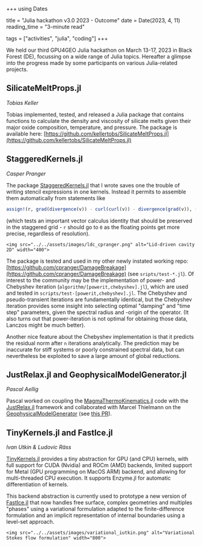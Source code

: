 +++
using Dates

title = "Julia hackathon v3.0 2023 - Outcome"
date = Date(2023, 4, 11)
reading_time = "3-minute read"

tags = ["activities", "julia", "coding"]
+++

We held our third GPU4GEO Julia hackathon on March 13-17, 2023 in Black Forest (DE), focussing on a wide range of Julia topics. Hereafter a glimpse into the progress made by some participants on various Julia-related projects.

## SilicateMeltProps.jl
*Tobias Keller*

Tobias implemented, tested, and released a Julia package that contains functions to calculate the density and viscosity of silicate melts given their major oxide composition, temperature, and pressure. The package is available here: [https://github.com/kellertobs/SilicateMeltProps.jl](https://github.com/kellertobs/SilicateMeltProps.jl)

## StaggeredKernels.jl
*Casper Pranger*

The package [StaggeredKernels.jl](https://github.com/cpranger/StaggeredKernels.jl) that I wrote saves one the trouble of writing stencil expressions in one kernels. Instead it permits to assemble them automatically from statements like
```julia
assign!(r, grad(divergence(v)) - curl(curl(v)) - divergence(grad(v)), ((1,1), (n_x, n_y))
```
(which tests an important vector calculus identity that should be preserved in the staggered grid - `r` should go to `0` as the floating points get more precise, regardless of resolution).

~~~
<img src="../../assets/images/ldc_cpranger.png" alt="Lid-driven cavity 2D" width="400">
~~~

The package is tested and used in my other newly instated working repo: [https://github.com/cpranger/DamageBreakage](https://github.com/cpranger/DamageBreakage) (see `sripts/test-*.jl`). Of interest to the community may be the implementation of power- and Chebyshev iteration (`algorithm/[powerit,chebyshev].jl`), which are used and tested in `scripts/test-[powerit,chebyshev].jl`. The Chebyshev and pseudo-transient iterations are fundamentally identical, but the Chebyshev iteration provides some insight into selecting optimal "damping" and "time step" parameters, given the spectral radius and -origin of the operator. (It also turns out that power-iteration is not optimal for obtaining those data, Lanczos might be much better).

Another nice feature about the Chebyshev implementation is that it predicts the residual norm after `n` iterations analytically. The prediction may be inaccurate for stiff systems or poorly constrained spectral data, but can nevertheless be exploited to save a large amount of global reductions.

## JustRelax.jl and GeophysicalModelGenerator.jl
*Pascal Aellig*

Pascal worked on coupling the [MagmaThermoKinematics.jl](https://github.com/boriskaus/MagmaThermoKinematics.jl) code with the [JustRelax.jl](https://github.com/PTsolvers/JustRelax.jl) framework and collaborated with Marcel Thielmann on the [GeophysicalModelGenerator](https://github.com/JuliaGeodynamics/GeophysicalModelGenerator.jl) (see [this PR](https://github.com/JuliaGeodynamics/GeophysicalModelGenerator.jl/commit/617f268c38b0c51e687658bf1490e9485fa09274)).

## TinyKernels.jl and FastIce.jl
*Ivan Utkin & Ludovic Räss*

[TinyKernels.jl](https://github.com/utkinis/TinyKernels.jl) provides a tiny abstraction for GPU (and CPU) kernels, with full support for CUDA (Nvidia) and ROCm (AMD) backends, limited support for Metal (GPU programming on MacOS ARM) backend, and allowing for multi-threaded CPU execution. It supports Enzyme.jl for automatic differentiation of kernels. 

This backend abstraction is currently used to prototype a new version of [FastIce.jl](https://github.com/PTsolvers/FastIce.jl) that now handles free surface, complex geometries and multiples "phases" using a variational formulation adapted to the finite-difference formulation and an implicit representation of internal boundaries using a level-set approach.

~~~
<img src="../../assets/images/variational_iutkin.png" alt="Variational Stokes flow formulation" width="800">
~~~

